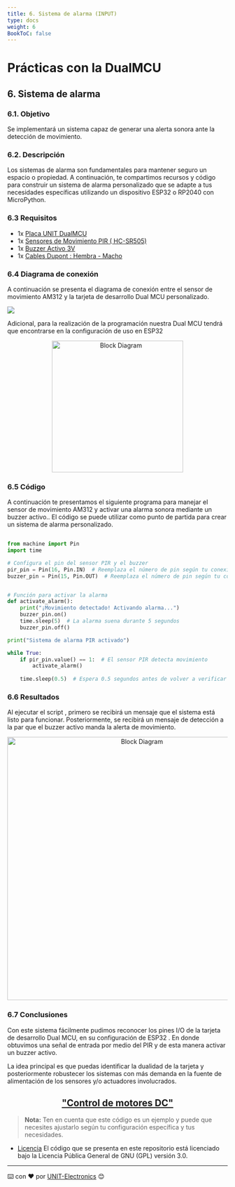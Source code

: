 ```yaml
---
title: 6. Sistema de alarma (INPUT) 
type: docs
weight: 6
BookToC: false
---
```


# Prácticas con la DualMCU

## 6. Sistema de alarma
### 6.1. Objetivo
Se implementará un sistema capaz de generar una alerta sonora ante la detección de movimiento.

### 6.2. Descripción
Los sistemas de alarma son fundamentales para mantener seguro un espacio o propiedad. A continuación, te compartimos recursos y código para construir un sistema de alarma personalizado que se adapte a tus necesidades específicas utilizando un dispositivo ESP32 o RP2040 con MicroPython.

### 6.3 Requisitos

+ 1x <a href="https://uelectronics.com/producto/unit-dualmcu-esp32-rp2040-tarjeta-de-desarrollo/" target="_blank">Placa UNIT  DualMCU</a>
+ 1x <a href="https://uelectronics.com/producto/sensores-de-movimiento-pir-hc-sr501-hc-sr505-hy3612-am312/" target="_blank">Sensores de Movimiento PIR ( HC-SR505)</a>
+ 1x <a href="https://uelectronics.com/producto/buzzer-activo-3v-5v-12v-zumbador/" target="_blank"> Buzzer Activo 3V</a>
+ 1x <a href="https://uelectronics.com/producto/cables-dupont-largos-20cm-hh-mh-mm/" target="_blank">Cables Dupont : Hembra - Macho</a>


### 6.4 Diagrama de conexión 
A continuación se presenta el diagrama de conexión entre el sensor de movimiento AM312 y la tarjeta de desarrollo Dual MCU personalizado.


![](/docs/6-Sistema_de_Alarma/images/DIAGRAMA.jpg)

Adicional, para la realización de la programación nuestra Dual MCU tendrá que encontrarse en la configuración de uso en ESP32
 
<div style="text-align: center;">
<img src="/docs/2-Micropython/images/esp32_or_rasp.jpg" alt="Block Diagram" title="Block Diagram" style="width: 300px;">
</div>

### 6.5 Código
A continuación te presentamos el siguiente programa para manejar el sensor de movimiento AM312  y activar una alarma sonora mediante un buzzer activo.. El código se puede utilizar como punto de partida para crear un sistema de alarma personalizado.

```python
 
from machine import Pin
import time

# Configura el pin del sensor PIR y el buzzer
pir_pin = Pin(16, Pin.IN)  # Reemplaza el número de pin según tu conexión
buzzer_pin = Pin(15, Pin.OUT)  # Reemplaza el número de pin según tu conexión


# Función para activar la alarma
def activate_alarm():
    print("¡Movimiento detectado! Activando alarma...")
    buzzer_pin.on()
    time.sleep(5)  # La alarma suena durante 5 segundos
    buzzer_pin.off()

print("Sistema de alarma PIR activado")

while True:
    if pir_pin.value() == 1:  # El sensor PIR detecta movimiento
        activate_alarm()
    
    time.sleep(0.5)  # Espera 0.5 segundos antes de volver a verificar el sensor PIR

```


### 6.6 Resultados 


Al ejecutar el script , primero se recibirá un mensaje que el sistema está listo para funcionar.
Posteriormente, se recibirá un mensaje de detección a la par que el buzzer activo manda la alerta de movimiento.
 
<div style="text-align: center;">
<img src="/docs/6-Sistema_de_Alarma/images/cap.png" alt="Block Diagram" title="Block Diagram" style="width: 600px;">
</div>

### 6.7 Conclusiones

Con este sistema fácilmente pudimos reconocer los pines I/O de la tarjeta de desarrollo Dual MCU, en su configuración de ESP32 . En donde obtuvimos  una señal de entrada por medio del PIR y de esta manera activar un buzzer activo.

La idea principal es que puedas identificar la dualidad de la tarjeta y posteriormente robustecer los sistemas con más demanda en la fuente de alimentación de los sensores y/o actuadores involucrados.


<h2 align="center">
  <strong><a href="/docs/7-control_de_motores_dc/"> "Control de motores DC"</a></strong>
</h2>


> **Nota:** Ten en cuenta que este código es un ejemplo y puede que necesites ajustarlo según tu configuración específica y tus necesidades.



* [Licencia](https://www.gnu.org/licenses/gpl-3.0.html) El código que se presenta en este repositorio está licenciado bajo la Licencia Pública General de GNU (GPL) versión 3.0.
---
⌨️ con ❤️ por [UNIT-Electronics](https://github.com/UNIT-Electronics) 😊


